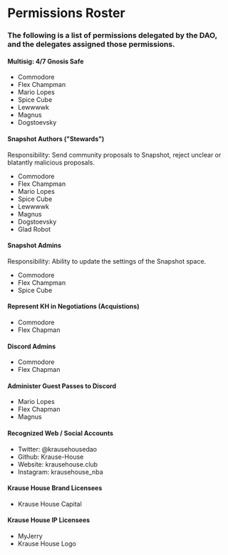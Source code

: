 # Permissions Roster

### The following is a list of permissions delegated by the DAO, and the delegates assigned those permissions.

#### Multisig: 4/7 Gnosis Safe

- Commodore
- Flex Champman
- Mario Lopes
- Spice Cube
- Lewwwwk
- Magnus
- Dogstoevsky

#### Snapshot Authors ("Stewards")

Responsibility: Send community proposals to Snapshot, reject unclear or blatantly malicious proposals.

- Commodore
- Flex Champman
- Mario Lopes
- Spice Cube
- Lewwwwk
- Magnus
- Dogstoevsky
- Glad Robot

#### Snapshot Admins

Responsibility: Ability to update the settings of the Snapshot space.

- Commodore
- Flex Champman
- Spice Cube

#### Represent KH in Negotiations (Acquistions)

- Commodore
- Flex Chapman

#### Discord Admins

- Commodore
- Flex Chapman

#### Administer Guest Passes to Discord

- Mario Lopes
- Flex Chapman
- Magnus

#### Recognized Web / Social Accounts

- Twitter: @krausehousedao
- Github: Krause-House
- Website: krausehouse.club
- Instagram: krausehouse_nba

#### Krause House Brand Licensees

- Krause House Capital

#### Krause House IP Licensees

- MyJerry
- Krause House Logo
